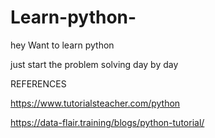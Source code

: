 # Learn-python-

hey 
Want to learn python 

just start the problem solving  day by day 

REFERENCES 

https://www.tutorialsteacher.com/python

https://data-flair.training/blogs/python-tutorial/
